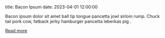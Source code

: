 title: Bacon Ipsum
date: 2023-04-01 12:00:00

Bacon ipsum dolor sit amet ball tip tongue pancetta jowl sirloin rump. Chuck tail pork cow, fatback jerky hamburger pancetta leberkas pig .

[Read more](http://baconipsum.com/)